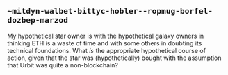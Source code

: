 ## `~mitdyn-walbet-bittyc-hobler--ropmug-borfel-dozbep-marzod`
My hypothetical star owner is with the hypothetical galaxy owners in thinking ETH is a waste of time and with some others in doubting its technical foundations. What *is* the appropriate hypothetical course of action, given that the star was (hypothetically) bought with the assumption that Urbit was quite a non-blockchain?